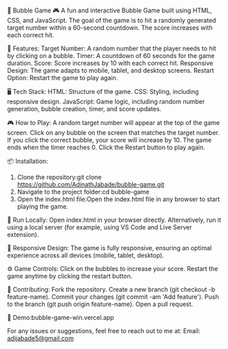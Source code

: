 📌 Bubble Game 🎮
A fun and interactive Bubble Game built using HTML, CSS, and JavaScript. The goal of the game is to hit a randomly generated target number within a 60-second countdown. The score increases with each correct hit.

🌟 Features:
    Target Number: A random number that the player needs to hit by clicking on a bubble.
    Timer: A countdown of 60 seconds for the game duration.
    Score: Score increases by 10 with each correct hit.
    Responsive Design: The game adapts to mobile, tablet, and desktop screens.
    Restart Option: Restart the game to play again.

🖥️ Tech Stack:
    HTML: Structure of the game.
    CSS: Styling, including responsive design.
    JavaScript: Game logic, including random number generation, bubble creation, timer, and score updates.

🎮 How to Play:
    A random target number will appear at the top of the game screen.
    Click on any bubble on the screen that matches the target number.
    If you click the correct bubble, your score will increase by 10.
    The game ends when the timer reaches 0.
    Click the Restart button to play again.

📦 Installation:

1. Clone the repository:git clone https://github.com/AdinathJabade/bubble-game.git
2. Navigate to the project folder:cd bubble-game
3. Open the index.html file:Open the index.html file in any browser to start playing the game.

🔧 Run Locally:
    Open index.html in your browser directly.
    Alternatively, run it using a local server (for example, using VS Code and Live Server extension).

📱 Responsive Design:
    The game is fully responsive, ensuring an optimal experience across all devices (mobile, tablet, desktop).

⚙️ Game Controls:
    Click on the bubbles to increase your score.
    Restart the game anytime by clicking the restart button.

👥 Contributing:
    Fork the repository.
    Create a new branch (git checkout -b feature-name).
    Commit your changes (git commit -am 'Add feature').
    Push to the branch (git push origin feature-name).
    Open a pull request.

📱 Demo:bubble-game-win.vercel.app

For any issues or suggestions, feel free to reach out to me at:
Email: adijabade5@gmail.com